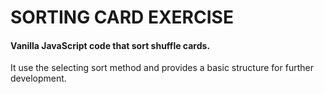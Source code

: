 # SORTING CARD EXERCISE

#### Vanilla JavaScript code that sort shuffle cards. 
It use the selecting sort method and provides a basic structure for further development.
